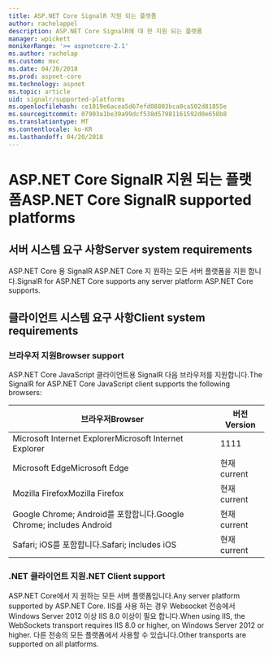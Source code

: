 ```yaml
---
title: ASP.NET Core SignalR 지원 되는 플랫폼
author: rachelappel
description: ASP.NET Core SignalR에 대 한 지원 되는 플랫폼
manager: wpickett
monikerRange: '>= aspnetcore-2.1'
ms.author: rachelap
ms.custom: mvc
ms.date: 04/20/2018
ms.prod: aspnet-core
ms.technology: aspnet
ms.topic: article
uid: signalr/supported-platforms
ms.openlocfilehash: ce1819e6acea5d67efd08803bca0ca502d81855e
ms.sourcegitcommit: 07903a1be39a99dcf538d57981161592d0e658b8
ms.translationtype: MT
ms.contentlocale: ko-KR
ms.lasthandoff: 04/20/2018
---
```

# <a name="aspnet-core-signalr-supported-platforms"></a><span data-ttu-id="3af69-103">ASP.NET Core SignalR 지원 되는 플랫폼</span><span class="sxs-lookup"><span data-stu-id="3af69-103">ASP.NET Core SignalR supported platforms</span></span>

## <a name="server-system-requirements"></a><span data-ttu-id="3af69-104">서버 시스템 요구 사항</span><span class="sxs-lookup"><span data-stu-id="3af69-104">Server system requirements</span></span>

<span data-ttu-id="3af69-105">ASP.NET Core 용 SignalR ASP.NET Core 지 원하는 모든 서버 플랫폼을 지원 합니다.</span><span class="sxs-lookup"><span data-stu-id="3af69-105">SignalR for ASP.NET Core supports any server platform ASP.NET Core supports.</span></span>

## <a name="client-system-requirements"></a><span data-ttu-id="3af69-106">클라이언트 시스템 요구 사항</span><span class="sxs-lookup"><span data-stu-id="3af69-106">Client system requirements</span></span>

### <a name="browser-support"></a><span data-ttu-id="3af69-107">브라우저 지원</span><span class="sxs-lookup"><span data-stu-id="3af69-107">Browser support</span></span>

<span data-ttu-id="3af69-108">ASP.NET Core JavaScript 클라이언트용 SignalR 다음 브라우저를 지원합니다.</span><span class="sxs-lookup"><span data-stu-id="3af69-108">The SignalR for ASP.NET Core JavaScript client supports the following browsers:</span></span>

| <span data-ttu-id="3af69-109">브라우저</span><span class="sxs-lookup"><span data-stu-id="3af69-109">Browser</span></span> | <span data-ttu-id="3af69-110">버전</span><span class="sxs-lookup"><span data-stu-id="3af69-110">Version</span></span> |
| ------- | ------- |
| <span data-ttu-id="3af69-111">Microsoft Internet Explorer</span><span class="sxs-lookup"><span data-stu-id="3af69-111">Microsoft Internet Explorer</span></span> | <span data-ttu-id="3af69-112">11</span><span class="sxs-lookup"><span data-stu-id="3af69-112">11</span></span> |
| <span data-ttu-id="3af69-113">Microsoft Edge</span><span class="sxs-lookup"><span data-stu-id="3af69-113">Microsoft Edge</span></span> | <span data-ttu-id="3af69-114">현재</span><span class="sxs-lookup"><span data-stu-id="3af69-114">current</span></span> |
| <span data-ttu-id="3af69-115">Mozilla Firefox</span><span class="sxs-lookup"><span data-stu-id="3af69-115">Mozilla Firefox</span></span> | <span data-ttu-id="3af69-116">현재</span><span class="sxs-lookup"><span data-stu-id="3af69-116">current</span></span> |
| <span data-ttu-id="3af69-117">Google Chrome; Android를 포함합니다.</span><span class="sxs-lookup"><span data-stu-id="3af69-117">Google Chrome; includes Android</span></span> | <span data-ttu-id="3af69-118">현재</span><span class="sxs-lookup"><span data-stu-id="3af69-118">current</span></span> |
| <span data-ttu-id="3af69-119">Safari; iOS를 포함합니다.</span><span class="sxs-lookup"><span data-stu-id="3af69-119">Safari; includes iOS</span></span> | <span data-ttu-id="3af69-120">현재</span><span class="sxs-lookup"><span data-stu-id="3af69-120">current</span></span> |
 
### <a name="net-client-support"></a><span data-ttu-id="3af69-121">.NET 클라이언트 지원</span><span class="sxs-lookup"><span data-stu-id="3af69-121">.NET Client support</span></span>

<span data-ttu-id="3af69-122">ASP.NET Core에서 지 원하는 모든 서버 플랫폼입니다.</span><span class="sxs-lookup"><span data-stu-id="3af69-122">Any server platform supported by ASP.NET Core.</span></span> <span data-ttu-id="3af69-123">IIS를 사용 하는 경우 Websocket 전송에서 Windows Server 2012 이상 IIS 8.0 이상이 필요 합니다.</span><span class="sxs-lookup"><span data-stu-id="3af69-123">When using IIS, the WebSockets transport requires IIS 8.0 or higher, on Windows Server 2012 or higher.</span></span> <span data-ttu-id="3af69-124">다른 전송의 모든 플랫폼에서 사용할 수 있습니다.</span><span class="sxs-lookup"><span data-stu-id="3af69-124">Other transports are supported on all platforms.</span></span>